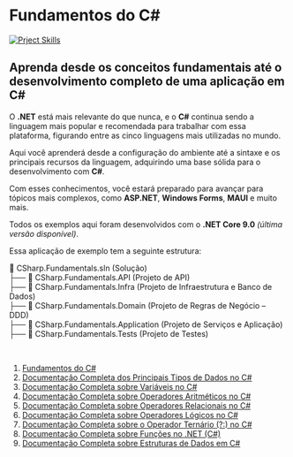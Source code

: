 # Fundamentos do C#
[![Prject Skills](https://skillicons.dev/icons?i=dotnet,cs)](https://skillicons.dev)

## Aprenda desde os conceitos fundamentais até o desenvolvimento completo de uma aplicação em C#

O **.NET** está mais relevante do que nunca, e o **C#** continua sendo a linguagem mais popular e recomendada para trabalhar com essa 
plataforma, figurando entre as cinco linguagens mais utilizadas no mundo.

Aqui você aprenderá desde a configuração do ambiente até a sintaxe e os principais recursos da linguagem, 
adquirindo uma base sólida para o desenvolvimento com **C#**.

Com esses conhecimentos, você estará preparado para avançar para tópicos mais complexos, como **ASP.NET**, **Windows Forms**, **MAUI** 
e muito mais.

Todos os exemplos aqui foram desenvolvidos com o **.NET Core 9.0** *(última versão disponível)*.

Essa aplicação de exemplo tem a seguinte estrutura:<br />

📂 CSharp.Fundamentals.sln (Solução)<br />
├── 📂 CSharp.Fundamentals.API (Projeto de API)<br />
├── 📂 CSharp.Fundamentals.Infra (Projeto de Infraestrutura e Banco de Dados)<br />
├── 📂 CSharp.Fundamentals.Domain (Projeto de Regras de Negócio – DDD)<br />
├── 📂 CSharp.Fundamentals.Application (Projeto de Serviços e Aplicação)<br />
├── 📂 CSharp.Fundamentals.Tests (Projeto de Testes)<br />


<br/>

1. <a href=".doc/fundamentals.md">Fundamentos do C#</a>
2. <a href=".doc/data-types.md">Documentação Completa dos Principais Tipos de Dados no C#</a>
3. <a href=".doc/variables.md">Documentação Completa sobre Variáveis no C#</a>
4. <a href=".doc/arithmetic-operator.md">Documentação Completa sobre Operadores Aritméticos no C#</a>
5. <a href=".doc/relational-operator.md">Documentação Completa sobre Operadores Relacionais no C#</a>
6. <a href=".doc/logic-operator.md">Documentação Completa sobre Operadores Lógicos no C#</a>
7. <a href=".doc/ternary-operato.md">Documentação Completa sobre o Operador Ternário (?:) no C#</a>
8. <a href=".doc/functions.md">Documentação Completa sobre Funções no .NET (C#)</a>
8. <a href=".doc/data-structure.md">Documentação Completa sobre Estruturas de Dados em C#</a>









